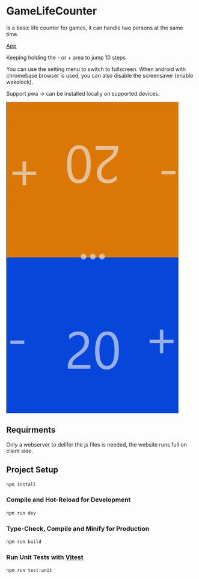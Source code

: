 # GameLifeCounter

Is a basic life counter for games,
it can handle two persons at the same time.

[App](https://albertlast.github.io/WarCuthullu/)

Keeping holding the - or + area to jump 10 steps

You can use the setting menu to switch to fullscreen.
When android with chromebase browser is used,
you can also disable the screensaver (enable wakelock).

Support pwa -> can be installed locally on supported devices.

![App](doc/App.png)

## Requirments

Only a webserver to delifer the js files is needed,
the website runs full on client side.

## Project Setup

```sh
npm install
```

### Compile and Hot-Reload for Development

```sh
npm run dev
```

### Type-Check, Compile and Minify for Production

```sh
npm run build
```

### Run Unit Tests with [Vitest](https://vitest.dev/)

```sh
npm run test:unit
```
